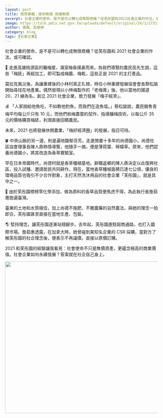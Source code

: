 ```yaml
---
layout: post
title: 商周專欄：使命無價 商機無限
excerpt: 社會企業的使命，是不是可以轉化成無限商機？從芙彤園和2021社會企業的作法，或可確認。
image: https://talk.pdis.nat.gov.tw/uploads/default/original/2X/1/17311a8d6c9d26ebb154278d07a66b1eff7e2a7a.jpeg
author: 唐鳳、彭筱婷
category: blog
tags: [社會企業]
---
```


社會企業的使命，是不是可以轉化成無限商機？從芙彤園和 2021 社會企業的作法，或可確認。

🏡 走進高雄桃源區的曬梅屋，滿室梅香撲鼻而來。為我們導覽的農民高先生說，這些「梅胚」再經加工，即可製成梅醬、梅乾，這些正是 2021 的主打產品。

莫拉克風災後，為讓重建後的小林村真正扎根，時任小林重建發展協會會長蔡松諭開始尋找在地產業。偶然發現以小林梅製作的「老梅膏」後，他以當地的國道 20、21 線為名，創立 2021 社會企業，致力發展「梅子經濟」。

💰 「人家說給他魚吃，不如教他釣魚，而我們在造魚塭。」蔡松諭說，農民銷售青梅平均每公斤只有 10 元，而他們和梅農簽約契作、指導釀梅技術，以每公斤 35 元的價格購買梅胚，利潤直接回饋農民。

未來，2021 也將發展休閒農業，「梅好經濟圈」的發展，指日可待。

🍀 中央山脈的另一邊，則是遍地馥郁芬芳。走進閒置十多年的尚德國小，尚德社區協會理事長陳人鼎熱情導覽，他隨手一摘，便是薄荷葉、檸檬草。原來，他們認養尚德國小，將其改造為香草實驗室。

早在日本帝國時代，尚德村就是香草種植基地。辭職返鄉的陳人鼎決定以此復興社區，投入試種、邀請居民共同耕作。現在，當地香草種植面積已達七公頃，優良的環境品質也吸引不少合作對象，主打天然洗沐用品的社會企業「芙彤園」，就是其中之一。

🌱 由於芙彤園標榜零化學添加，做為原料的香草品質便馬虎不得，為此執行長詹茹惠跑遍臺灣。

臺東的土地和水質極佳，加上尚德不施肥、不撒農藥的自然農法，與她的理念一拍即合，芙彤園甚至直接在當地生產、包裝。

🌎 堅持理念，讓芙彤園逐漸站穩腳步。去年起，芙彤園進駐超商通路，也打入國際市場。詹茹惠透露，在加拿大時，她曾碰到某知名企業的 CSR 採購，當對方了解芙彤園的社企理念後，便表示不再議價，直接以原價訂購。

2021 和芙彤園的經驗讓我看見：社會使命不只是無價資產，更蘊含極高的商業價值。社會企業如何永續發展？答案就在社企自己身上。

<center><img src="https://talk.pdis.nat.gov.tw/uploads/default/original/2X/1/17311a8d6c9d26ebb154278d07a66b1eff7e2a7a.jpeg" width="666" height="500"></center>
